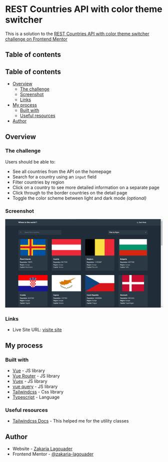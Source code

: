 # REST Countries API with color theme switcher

This is a solution to the [REST Countries API with color theme switcher challenge on Frontend Mentor](https://www.frontendmentor.io/challenges/rest-countries-api-with-color-theme-switcher-5cacc469fec04111f7b848ca)

## Table of contents

## Table of contents

- [Overview](#overview)
  - [The challenge](#the-challenge)
  - [Screenshot](#screenshot)
  - [Links](#links)
- [My process](#my-process)
  - [Built with](#built-with)
  - [Useful resources](#useful-resources)
- [Author](#author)


## Overview

### The challenge

Users should be able to:

- See all countries from the API on the homepage
- Search for a country using an `input` field
- Filter countries by region
- Click on a country to see more detailed information on a separate page
- Click through to the border countries on the detail page
- Toggle the color scheme between light and dark mode *(optional)*

### Screenshot

![](./screenshots/screen.png)


### Links

- Live Site URL: [visite site](https://your-live-site-url.com)

## My process

### Built with


- [Vue](https://vuejs.org/) - JS library
- [Vue Router](https://router.vuejs.org/) - JS library
- [Vuex](https://vuex.vuejs.org/) - JS library
- [vue query](https://github.com/DamianOsipiuk/vue-query) - JS library
- [Tailwindcss](https://tailwindcss.com/) - Css library
- [Typescript](https://www.typescriptlang.org/) - Language



### Useful resources

- [Tailwindcss Docs](https://tailwindcss.com/docs/installation) - This helped me for the utility classes


## Author

- Website - [Zakaria Lagouader](https://zakaria-lagouader.github.io/portfolio/)
- Frontend Mentor - [@zakaria-lagouader](https://www.frontendmentor.io/profile/zakaria-lagouader)

